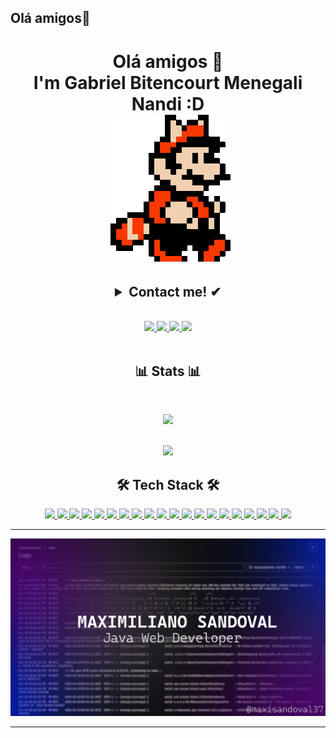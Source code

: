 ## Olá amigos👋

<!--
**GabrielBItencourt03/GabrielBitencourt03** is a ✨ _special_ ✨ repository because its `README.md` (this file) appears on your GitHub profile.

Here are some ideas to get you started:

- 🔭 I’m currently working on ...
- 🌱 I’m currently learning ...
- 👯 I’m looking to collaborate on ...
- 🤔 I’m looking for help with ...
- 💬 Ask me about ...
- 📫 How to reach me: ...
- 😄 Pronouns: ...
- ⚡ Fun fact: ...
-->
<h1 align="center">Olá amigos 👋<br>I'm Gabriel Bitencourt Menegali Nandi :D<br>
<img src="https://raw.githubusercontent.com/maxisandoval37/maxisandoval37/master/images/mario.gif" />
<br>
</h1>

<h2 align="center">
 <details align="center">
  <summary align="center">Contact me! ✔</summary>
     <br>
     <p>• Santa Catarina - Brazil</p>
     <p>• <a href="mailto:gabrielnadi003@gmail.com">gabrielnandi003@gmail.com</a></p>
 </details>
</h2>

<p align="center">
<br>

 <a href="https://maxisandoval.dev.ar/" target="_blank">
  <img src="https://img.icons8.com/fluent/48/000000/domain--v1.png" />
 </a>
  
 <a href="https://www.youtube.com/watch?v=-AV4LfKtlTk&list=PLfwQfDfaNmvq1o1aQMyzdcimX8QOgPBHx&index=2&t=0s/" target="_blank">
  <img src="https://img.icons8.com/fluent/48/000000/youtube.png" />
 </a>

 <a href="https://www.linkedin.com/in/maximiliano-sandoval/" target="_blank">
  <img src="https://img.icons8.com/fluent/48/000000/linkedin.png" />
 </a>
  
 <a href="https://www.instagram.com/maxisandoval37/" target="_blank">
  <img src="https://img.icons8.com/fluent/48/000000/instagram-new.png" />
 </a>
 <br><br>
</p>

<h2 align="center">📊 Stats 📊</h2>
<br>
<p align="center">
 <a href="#" alt="Most used languages">
  <img src="https://github-readme-stats.vercel.app/api/top-langs/?username=maxisandoval37&theme=dracula&layout=compact" />
 </a>
 <br><br>
</p>

<p align="center">
 <a href="#" alt="github stats">
  <img src="https://github-readme-stats.vercel.app/api?username=maxisandoval37&theme=dracula&show_icons=true&layout=compact" />
 </a>
</p>

<h2 align="center">🛠 Tech Stack 🛠</h2>
<p align="center">
    <a href="#" alt="Tech Stack">
    <!--https://simpleicons.org-->
    <img src="https://img.shields.io/badge/Java-ED8B00?style=for-the-badge&logo=openjdk&logoColor=white"/>
    <img src="https://img.shields.io/badge/Git-FFF?style=for-the-badge&logo=git" />
     <img src="https://img.shields.io/badge/intellij%20idea-c97af3?style=for-the-badge&logo=intellijidea&logoColor=000000" />
    <img src="https://img.shields.io/badge/Maven-ffc7fb?style=for-the-badge&logo=apache&logoColor=cc1c33" />
    <img src="https://img.shields.io/badge/junit/Mockito-dd5149?style=for-the-badge&logo=junit5&logoColor=20a262" />
    <img src="https://img.shields.io/badge/selenium-00b400?style=for-the-badge&logo=selenium&logoColor=ffffff" />
    <img src="https://img.shields.io/badge/Spring%20Boot-6DB33F?style=for-the-badge&logo=springboot&logoColor=white" />
    <img src="https://img.shields.io/badge/Spring%20Security-white?style=for-the-badge&logo=springsecurity&logoColor=6DB33F" />
    <img src="https://img.shields.io/badge/sql-02569B?style=for-the-badge&logo=mysql&logoColor=white" />
    <img src="https://img.shields.io/badge/Hibernate-05122A?style=for-the-badge&logo=hibernate" />
    <img src="https://img.shields.io/badge/Kotlin-0095D5?&style=for-the-badge&logo=kotlin&logoColor=white" />
    <img src="https://img.shields.io/badge/Android-3DDC84?style=for-the-badge&logo=android&logoColor=white" />
    <img src="https://img.shields.io/badge/JavaScript-F7DF1E?style=for-the-badge&logo=javascript&logoColor=black" />
    <img src="https://img.shields.io/badge/HTML5-E34F26?style=for-the-badge&logo=html5&logoColor=white" />
    <img src="https://img.shields.io/badge/CSS3-1572B6?style=for-the-badge&logo=css3&logoColor=white" />
    <img src="https://img.shields.io/badge/Bootstrap-563D7C?style=for-the-badge&logo=bootstrap&logoColor=white" />
    <img src="https://img.shields.io/badge/react%20js-FFF?style=for-the-badge&logo=react&logoColor=cian" />
    <img src="https://img.shields.io/badge/thymeleaf-7b7770?style=for-the-badge&logo=thymeleaf&logoColor=005f0f" />
    <img src="https://img.shields.io/badge/Docker-abdbe3?style=for-the-badge&logo=docker&logoColor=cian" />
    <img src="https://img.shields.io/badge/jenkins-d33833?style=for-the-badge&logo=jenkins&logoColor=fff" />
  </a>
</p>

<p align="center">
 <hr/>
  <a href="#" alt="principal">
   <img src="https://raw.githubusercontent.com/maxisandoval37/maxisandoval37/refs/heads/master/images/banner-new.png" />
  </a>
 <hr/>
</p>

<!--
  __  __     _    __  __  ___   ___     _     _  _   ___     ___   __   __    _     _      ____  ____ 
 |  \/  |   /_\   \ \/ / |_ _| / __|   /_\   | \| | |   \   / _ \  \ \ / /   /_\   | |    |__ / |__  |
 | |\/| |  / _ \   >  <   | |  \__ \  / _ \  | .` | | |) | | (_) |  \ V /   / _ \  | |__   |_ \   / / 
 |_|  |_| /_/ \_\ /_/\_\ |___| |___/ /_/ \_\ |_|\_| |___/   \___/    \_/   /_/ \_\ |____| |___/  /_/  

-->
